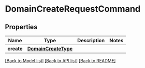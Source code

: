 # DomainCreateRequestCommand

## Properties
Name | Type | Description | Notes
------------ | ------------- | ------------- | -------------
**create** | [**DomainCreateType**](DomainCreateType.md) |  | 

[[Back to Model list]](../README.md#documentation-for-models) [[Back to API list]](../README.md#documentation-for-api-endpoints) [[Back to README]](../README.md)

